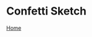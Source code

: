 # Confetti Sketch

[Home](../index.md)

<script src="./lib/p5.min.js"></script>
<script src="./src/particle.js"></script>
<script src="./src/particle-generator.js"></script>
<script src="./src/sketch.js"></script>
